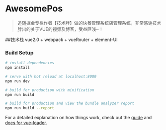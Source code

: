 # AwesomePos

> 追随掘金专栏作者【技术胖】做的快餐管理系统店管理系统，非常感谢技术胖出的关于VUE的视频及博客，受益匪浅~！

##技术栈
vue2.0 + webpack + vueRouter + element-UI

### Build Setup

``` bash
# install dependencies
npm install

# serve with hot reload at localhost:8080
npm run dev

# build for production with minification
npm run build

# build for production and view the bundle analyzer report
npm run build --report
```

For a detailed explanation on how things work, check out the [guide](http://vuejs-templates.github.io/webpack/) and [docs for vue-loader](http://vuejs.github.io/vue-loader).
